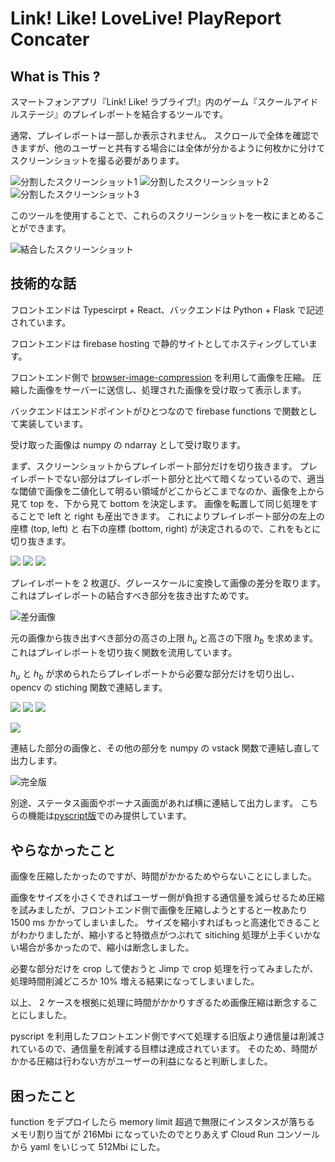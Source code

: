 # Link! Like! LoveLive! PlayReport Concater

## What is This ?
スマートフォンアプリ『Link! Like! ラブライブ!』内のゲーム『スクールアイドルステージ』のプレイレポートを結合するツールです。

通常、プレイレポートは一部しか表示されません。
スクロールで全体を確認できますが、他のユーザーと共有する場合には全体が分かるように何枚かに分けてスクリーンショットを撮る必要があります。

![分割したスクリーンショット1]("./img/playreport_bright_0.png")
![分割したスクリーンショット2]("./img/playreport_bright_1.png")
![分割したスクリーンショット3]("./img/playreport_bright_2.png")

このツールを使用することで、これらのスクリーンショットを一枚にまとめることができます。

![結合したスクリーンショット]("./img/concated_playreport.png")

## 技術的な話

フロントエンドは Typescirpt + React、バックエンドは Python + Flask で記述されています。

フロントエンドは firebase hosting で静的サイトとしてホスティングしています。

フロントエンド側で [browser-image-compression](https://www.npmjs.com/package/browser-image-compression) を利用して画像を圧縮。
圧縮した画像をサーバーに送信し、処理された画像を受け取って表示します。

バックエンドはエンドポイントがひとつなので firebase functions で関数として実装しています。

受け取った画像は numpy の ndarray として受け取ります。

まず、スクリーンショットからプレイレポート部分だけを切り抜きます。
プレイレポートでない部分はプレイレポート部分と比べて暗くなっているので、適当な閾値で画像を二値化して明るい領域がどこからどこまでなのか、画像を上から見て top を、下から見て bottom を決定します。
画像を転置して同じ処理をすることで left と right も産出できます。
これによりプレイレポート部分の左上の座標 (top, left) と 右下の座標 (bottom, right) が決定されるので、これをもとに切り抜きます。

![](./img/playreport_bright_0.png)
![](./img/playreport_bright_1.png)
![](./img/playreport_bright_2.png)

プレイレポートを 2 枚選び、グレースケールに変換して画像の差分を取ります。
これはプレイレポートの結合すべき部分を抜き出すためです。

![差分画像](./img/diff_playreport.png)

元の画像から抜き出すべき部分の高さの上限 $h_u$ と高さの下限 $h_b$ を求めます。
これはプレイレポートを切り抜く関数を流用しています。

$h_u$ と $h_b$ が求められたらプレイレポートから必要な部分だけを切り出し、opencv の stiching 関数で連結します。

![](./img/cliped_skillreport_0.png)
![](./img/cliped_skillreport_1.png)
![](./img/cliped_skillreport_2.png)

![](./img/concated_skillreport.png)

連結した部分の画像と、その他の部分を numpy の vstack 関数で連結し直して出力します。

![完全版](./img/concated_playreport.png)

別途、ステータス画面やボーナス画面があれば横に連結して出力します。
こちらの機能は[pyscript版](https://www.bing.com/search?q=プレイレポート結合ツール&form=ANNTH1&refig=5ca1f78ce8264c0e82e665d56512f785&pc=HCTS)でのみ提供しています。

## やらなかったこと

画像を圧縮したかったのですが、時間がかかるためやらないことにしました。

画像をサイズを小さくできればユーザー側が負担する通信量を減らせるため圧縮を試みましたが、フロントエンド側で画像を圧縮しようとすると一枚あたり 1500 ms かかってしまいました。
サイズを縮小すればもっと高速化できることがわかりましたが、縮小すると特徴点がつぶれて sitiching 処理が上手くいかない場合が多かったので、縮小は断念しました。

必要な部分だけを crop して使おうと Jimp で crop 処理を行ってみましたが、処理時間削減どころか 10% 増える結果になってしまいました。

以上、 2 ケースを根拠に処理に時間がかかりすぎるため画像圧縮は断念することにしました。

pyscript を利用したフロントエンド側ですべて処理する旧版より通信量は削減されているので、通信量を削減する目標は達成されています。
そのため、時間がかかる圧縮は行わない方がユーザーの利益になると判断しました。

## 困ったこと

function をデプロイしたら memory limit 超過で無限にインスタンスが落ちる
メモリ割り当てが 216Mbi になっていたのでとりあえず Cloud Run コンソールから yaml をいじって 512Mbi にした。
